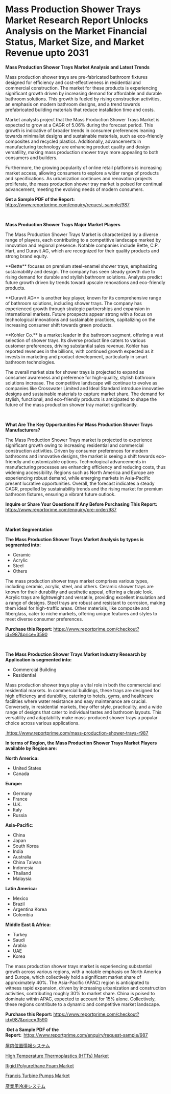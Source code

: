 <p><h1>Mass Production Shower Trays Market Research Report Unlocks Analysis on the Market Financial Status, Market Size, and Market Revenue upto 2031</h1></p><p><strong>Mass Production Shower Trays Market Analysis and Latest Trends</strong></p>
<p><p>Mass production shower trays are pre-fabricated bathroom fixtures designed for efficiency and cost-effectiveness in residential and commercial construction. The market for these products is experiencing significant growth driven by increasing demand for affordable and durable bathroom solutions. This growth is fueled by rising construction activities, an emphasis on modern bathroom designs, and a trend towards prefabricated building materials that reduce installation time and costs.</p><p>Market analysts project that the Mass Production Shower Trays Market is expected to grow at a CAGR of 5.06% during the forecast period. This growth is indicative of broader trends in consumer preferences leaning towards minimalist designs and sustainable materials, such as eco-friendly composites and recycled plastics. Additionally, advancements in manufacturing technology are enhancing product quality and design versatility, making mass production shower trays more appealing to both consumers and builders.</p><p>Furthermore, the growing popularity of online retail platforms is increasing market access, allowing consumers to explore a wider range of products and specifications. As urbanization continues and renovation projects proliferate, the mass production shower tray market is poised for continual advancement, meeting the evolving needs of modern consumers.</p></p>
<p><strong>Get a Sample PDF of the Report:&nbsp;</strong> <a href="https://www.reportprime.com/enquiry/request-sample/987">https://www.reportprime.com/enquiry/request-sample/987</a></p>
<p>&nbsp;</p>
<p><strong>Mass Production Shower Trays Major Market Players</strong></p>
<p><p>The Mass Production Shower Trays Market is characterized by a diverse range of players, each contributing to a competitive landscape marked by innovation and regional presence. Notable companies include Bette, C.P. Hart, and Duravit AG, which are recognized for their quality products and strong brand equity.</p><p>**Bette** focuses on premium steel-enamel shower trays, emphasizing sustainability and design. The company has seen steady growth due to rising demand for durable and stylish bathroom solutions. Analysts predict future growth driven by trends toward upscale renovations and eco-friendly products.</p><p>**Duravit AG** is another key player, known for its comprehensive range of bathroom solutions, including shower trays. The company has experienced growth through strategic partnerships and expansion in international markets. Future prospects appear strong with a focus on technological innovations and sustainable practices, capitalizing on the increasing consumer shift towards green products.</p><p>**Kohler Co.** is a market leader in the bathroom segment, offering a vast selection of shower trays. Its diverse product line caters to various customer preferences, driving substantial sales revenue. Kohler has reported revenues in the billions, with continued growth expected as it invests in marketing and product development, particularly in smart bathroom technologies.</p><p>The overall market size for shower trays is projected to expand as consumer awareness and preference for high-quality, stylish bathroom solutions increase. The competitive landscape will continue to evolve as companies like Crosswater Limited and Ideal Standard introduce innovative designs and sustainable materials to capture market share. The demand for stylish, functional, and eco-friendly products is anticipated to shape the future of the mass production shower tray market significantly.</p></p>
<p>&nbsp;</p>
<p><strong>What Are The Key Opportunities For Mass Production Shower Trays Manufacturers?</strong></p>
<p><p>The Mass Production Shower Trays market is projected to experience significant growth owing to increasing residential and commercial construction activities. Driven by consumer preferences for modern bathrooms and innovative designs, the market is seeing a shift towards eco-friendly and customizable options. Technological advancements in manufacturing processes are enhancing efficiency and reducing costs, thus widening accessibility. Regions such as North America and Europe are experiencing robust demand, while emerging markets in Asia-Pacific present lucrative opportunities. Overall, the forecast indicates a steady CAGR, propelled by sustainability trends and the rising market for premium bathroom fixtures, ensuring a vibrant future outlook.</p></p>
<p><strong>Inquire or Share Your Questions If Any Before Purchasing This Report:</strong> <a href="https://www.reportprime.com/enquiry/pre-order/987">https://www.reportprime.com/enquiry/pre-order/987</a></p>
<p>&nbsp;</p>
<p><strong>Market Segmentation</strong></p>
<p><strong>The Mass Production Shower Trays Market Analysis by types is segmented into:</strong></p>
<p><ul><li>Ceramic</li><li>Acrylic</li><li>Steel</li><li>Others</li></ul></p>
<p><p>The mass production shower trays market comprises various types, including ceramic, acrylic, steel, and others. Ceramic shower trays are known for their durability and aesthetic appeal, offering a classic look. Acrylic trays are lightweight and versatile, providing excellent insulation and a range of designs. Steel trays are robust and resistant to corrosion, making them ideal for high-traffic areas. Other materials, like composite and fiberglass, cater to niche markets, offering unique features and styles to meet diverse consumer preferences.</p></p>
<p><strong>Purchase this Report:&nbsp;</strong><a href="https://www.reportprime.com/checkout?id=987&price=3590">https://www.reportprime.com/checkout?id=987&price=3590</a></p>
<p>&nbsp;</p>
<p><strong>The Mass Production Shower Trays Market Industry Research by Application is segmented into:</strong></p>
<p><ul><li>Commercial Building</li><li>Residential</li></ul></p>
<p><p>Mass production shower trays play a vital role in both the commercial and residential markets. In commercial buildings, these trays are designed for high efficiency and durability, catering to hotels, gyms, and healthcare facilities where water resistance and easy maintenance are crucial. Conversely, in residential markets, they offer style, practicality, and a wide range of designs that cater to individual tastes and bathroom layouts. This versatility and adaptability make mass-produced shower trays a popular choice across various applications.</p></p>
<p><a href="https://www.reportprime.com/mass-production-shower-trays-r987">&nbsp;https://www.reportprime.com/mass-production-shower-trays-r987</a></p>
<p><strong>In terms of Region, the Mass Production Shower Trays Market Players available by Region are:</strong></p>
<p>
    <p> <strong> North America: </strong>
        <ul>
            <li>United States</li>
            <li>Canada</li>
        </ul>
        </p> 
    <p> <strong> Europe: </strong>
        <ul>
            <li>Germany</li>
            <li>France</li>
            <li>U.K.</li>
            <li>Italy</li>
            <li>Russia</li>
        </ul>
        </p> 
    <p> <strong> Asia-Pacific: </strong>
        <ul>
            <li>China</li>
            <li>Japan</li>
            <li>South Korea</li>
            <li>India</li>
            <li>Australia</li>
            <li>China Taiwan</li>
            <li>Indonesia</li>
            <li>Thailand</li>
            <li>Malaysia</li>
        </ul>
        </p> 
    <p> <strong> Latin America: </strong>
        <ul>
            <li>Mexico</li>
            <li>Brazil</li>
            <li>Argentina Korea</li>
            <li>Colombia</li>
        </ul>
        </p> 
    <p> <strong> Middle East & Africa: </strong>
        <ul>
            <li>Turkey</li>
            <li>Saudi</li>
            <li>Arabia</li>
            <li>UAE</li>
            <li>Korea</li>
        </ul>
    </p>
    </p>
<p><p>The mass production shower trays market is experiencing substantial growth across various regions, with a notable emphasis on North America and Europe, which collectively hold a significant market share of approximately 40%. The Asia-Pacific (APAC) region is anticipated to witness rapid expansion, driven by increasing urbanization and construction activities, contributing roughly 30% to market share. China is poised to dominate within APAC, expected to account for 15% alone. Collectively, these regions contribute to a dynamic and competitive market landscape.</p></p>
<p><strong>Purchase this Report: </strong><a href="https://www.reportprime.com/checkout?id=987&price=3590">https://www.reportprime.com/checkout?id=987&price=3590</a></p>
<p>&nbsp;<strong>Get a Sample PDF of the Report:&nbsp;&nbsp;</strong><a href="https://www.reportprime.com/enquiry/request-sample/987">https://www.reportprime.com/enquiry/request-sample/987</a></p>
<p><strong></strong></p>
<p><p><a href="https://medium.com/@sheilabruen2023/%E5%B1%8B%E5%86%85%E4%BD%8D%E7%BD%AE%E6%83%85%E5%A0%B1%E3%82%B7%E3%82%B9%E3%83%86%E3%83%A0%E5%B8%82%E5%A0%B4%E3%82%92%E5%BD%A2%E4%BD%9C%E3%82%8B%E3%82%A4%E3%83%8E%E3%83%99%E3%83%BC%E3%82%B7%E3%83%A7%E3%83%B3%E3%81%A8%E5%B8%82%E5%A0%B4%E5%8B%95%E5%90%91%E3%81%AF%E4%BD%95%E3%81%A7%E3%81%99%E3%81%8B-bb5980aa0cd5">屋内位置情報システム</a></p><p><a href="https://issuu.com/reportprime-2/docs/high-temperature-thermoplastics-htt_e920a7c69b592f">High Temperature Thermoplastics (HTTs) Market</a></p><p><a href="https://www.linkedin.com/pulse/rigid-polyurethane-foam-market2024-2031-industry-insights-5hoaf?trackingId=r1NrivC2TlGTzD6%2B5lkxRw%3D%3D">Rigid Polyurethane Foam Market</a></p><p><a href="https://issuu.com/reportprime-2/docs/francis-turbine-pumps-market-size-2_6c0bcd3cd29517">Francis Turbine Pumps Market</a></p><p><a href="https://medium.com/@titusboyer1/%E7%94%A3%E6%A5%AD%E7%94%A8%E5%86%B7%E5%87%8D%E3%82%B7%E3%82%B9%E3%83%86%E3%83%A0%E5%B8%82%E5%A0%B4-%E3%82%B0%E3%83%AD%E3%83%BC%E3%83%90%E3%83%AB%E5%B8%82%E5%A0%B4%E3%82%B7%E3%82%A7%E3%82%A2%E3%81%A8%E3%83%A9%E3%83%B3%E3%82%AD%E3%83%B3%E3%82%B0-%E5%85%A8%E4%BD%93%E3%81%AE%E8%B2%A9%E5%A3%B2%E3%81%8A%E3%82%88%E3%81%B3%E9%9C%80%E8%A6%81%E4%BA%88%E6%B8%AC2024%E5%B9%B4-2031%E5%B9%B4-c10b3fe6ea72">産業用冷凍システム</a></p></p>